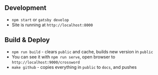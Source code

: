 ## Development

- `npm start` or `gatsby develop`
- Site is running at `http://localhost:8000`

## Build & Deploy

- `npm run build` - clears `public` and cache, builds new version in `public`
- You can see it with `npm run serve`, open browser to `http://localhost:9000/crossword`
- `make github` - copies everything in `public` to `docs`, and pushes
